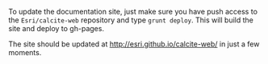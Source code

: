 To update the documentation site, just make sure you have push access to the `Esri/calcite-web` repository and type `grunt deploy`. This will build the site and deploy to gh-pages.

The site should be updated at http://esri.github.io/calcite-web/ in just a few moments.

